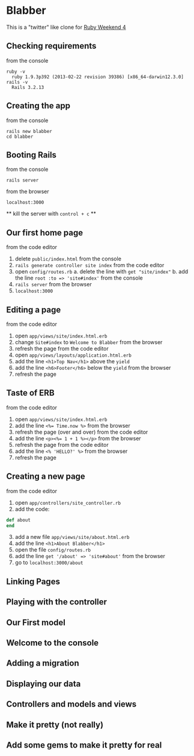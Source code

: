 # Blabber
This is a "twitter" like clone for [Ruby Weekend 4](http://rubyweekend.com)

## Checking requirements
from the console

```text
ruby -v
  ruby 1.9.3p392 (2013-02-22 revision 39386) [x86_64-darwin12.3.0]
rails -v
  Rails 3.2.13
```

## Creating the app
from the console

```text
rails new blabber
cd blabber
```

## Booting Rails
from the console
```text
rails server
```

from the browser
```text
localhost:3000
```
** kill the server with `control + c` **

## Our first home page
from the code editor
1. delete `public/index.html`
from the console
2. `rails generate controller site index`
from the code editor
3. open `config/routes.rb`
  a. delete the line with `get "site/index"`
  b. add the line `root :to => 'site#index'`
from the console
4. `rails server`
from the browser
5. `localhost:3000`

## Editing a page
from the code editor
1. open `app/views/site/index.html.erb`
2. change `Site#index` to `Welcome to Blabber`
from the browser
3. refresh the page
from the code editor
4. open `app/views/layouts/application.html.erb`
5. add the line `<h1>Top Nav</h1>` above the `yield`
6. add the line `<h6>Footer</h6>` below the `yield`
from the browser
7. refresh the page

## Taste of ERB
from the code editor
1. open `app/views/site/index.html.erb`
2. add the line `<%= Time.now %>`
from the browser
3. refresh the page (over and over)
from the code editor
4. add the line `<p><%= 1 + 1 %></p>`
from the browser
5. refresh the page
from the code editor
6. add the line `<% 'HELLO?' %>`
from the browser
7. refresh the page

## Creating a new page
from the code editor
1. open `app/controllers/site_controller.rb`
2. add the code:
```ruby
def about
end
```
3. add a new file `app/views/site/about.html.erb`
4. add the line `<h1>About Blabber</h1>`
5. open the file `config/routes.rb`
6. add the line `get '/about' => 'site#about'`
from the browser
7. go to `localhost:3000/about`

## Linking Pages


## Playing with the controller

## Our First model

## Welcome to the console

## Adding a migration

## Displaying our data

## Controllers and models and views

## Make it pretty (not really)

## Add some gems to make it pretty for real
